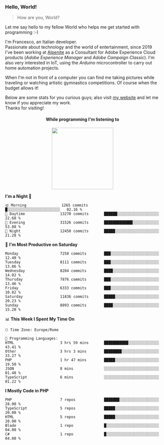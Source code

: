 ### Hello, World!

> How are you, World?

Let me say hello to my fellow World who helps me get started with programming :-)

I'm Francesco, an Italian developer.  
Passionate about technology and the world of entertainment, since 2019 I've been working at [Alpenite](https://www.alpenite.com) as a Consultant for Adobe Experience Cloud products (*Adobe Experience Manager* and *Adobe Campaign Classic*). I'm also very interested in IoT, using the *Arduino* microcontroller to carry out home automation projects.

When I'm not in front of a computer you can find me taking pictures while traveling or watching artistic gymnastics competitions. Of course when the budget allows it!

Below are some stats for you curious guys; also visit [my website](https://www.francescorega.eu) and let me know if you appreciate my work.  
Thanks for visiting!

<div align="center">
  <h4>While programming I'm listening to</h4>
  <a href="https://apps.francescorega.eu/now-playing/11147232609" target="_blank"><img src="https://apps.francescorega.eu/now-playing/11147232609" width="200"></a>
</div>

<!--START_SECTION:waka-->
**I'm a Night 🦉** 

```text
🌞 Morning                1265 commits        █░░░░░░░░░░░░░░░░░░░░░░░░   02.16 % 
🌆 Daytime                13270 commits       ██████░░░░░░░░░░░░░░░░░░░   22.68 % 
🌃 Evening                31526 commits       █████████████░░░░░░░░░░░░   53.88 % 
🌙 Night                  12450 commits       █████░░░░░░░░░░░░░░░░░░░░   21.28 % 
```
📅 **I'm Most Productive on Saturday** 

```text
Monday                   7258 commits        ███░░░░░░░░░░░░░░░░░░░░░░   12.40 % 
Tuesday                  8111 commits        ███░░░░░░░░░░░░░░░░░░░░░░   13.86 % 
Wednesday                8204 commits        ████░░░░░░░░░░░░░░░░░░░░░   14.02 % 
Thursday                 7876 commits        ███░░░░░░░░░░░░░░░░░░░░░░   13.46 % 
Friday                   6333 commits        ███░░░░░░░░░░░░░░░░░░░░░░   10.82 % 
Saturday                 11836 commits       █████░░░░░░░░░░░░░░░░░░░░   20.23 % 
Sunday                   8893 commits        ████░░░░░░░░░░░░░░░░░░░░░   15.20 % 
```


📊 **This Week I Spent My Time On** 

```text
🕑︎ Time Zone: Europe/Rome

💬 Programming Languages: 
HTML                     3 hrs 59 mins       ███████████░░░░░░░░░░░░░░   43.41 % 
Other                    3 hrs 3 mins        ████████░░░░░░░░░░░░░░░░░   33.27 % 
PHP                      1 hr 47 mins        █████░░░░░░░░░░░░░░░░░░░░   19.50 % 
JSON                     8 mins              ░░░░░░░░░░░░░░░░░░░░░░░░░   01.48 % 
TypeScript               6 mins              ░░░░░░░░░░░░░░░░░░░░░░░░░   01.22 % 
```

**I Mostly Code in PHP** 

```text
PHP                      7 repos             ███████░░░░░░░░░░░░░░░░░░   28.00 % 
TypeScript               5 repos             █████░░░░░░░░░░░░░░░░░░░░   20.00 % 
HTML                     5 repos             █████░░░░░░░░░░░░░░░░░░░░   20.00 % 
Blade                    1 repo              █░░░░░░░░░░░░░░░░░░░░░░░░   04.00 % 
C#                       1 repo              █░░░░░░░░░░░░░░░░░░░░░░░░   04.00 % 
```




<!--END_SECTION:waka-->
